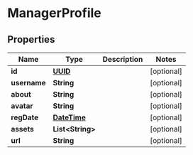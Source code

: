 
# ManagerProfile

## Properties
Name | Type | Description | Notes
------------ | ------------- | ------------- | -------------
**id** | [**UUID**](UUID.md) |  |  [optional]
**username** | **String** |  |  [optional]
**about** | **String** |  |  [optional]
**avatar** | **String** |  |  [optional]
**regDate** | [**DateTime**](DateTime.md) |  |  [optional]
**assets** | **List&lt;String&gt;** |  |  [optional]
**url** | **String** |  |  [optional]



